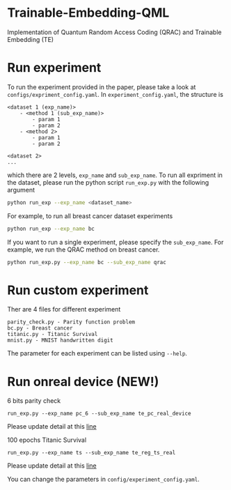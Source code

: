 # Trainable-Embedding-QML
Implementation of Quantum Random Access Coding (QRAC) and Trainable Embedding (TE)

# Run experiment
To run the experiment provided in the paper, please take a look at `configs/expriment_config.yaml`.
In `experiment_config.yaml`, the structure is 
```
<dataset 1 (exp_name)>
    - <method 1 (sub_exp_name)>
        - param 1
        - param 2
    - <method 2>
        - param 1
        - param 2

<dataset 2>
...
```
which there are 2 levels, `exp_name` and `sub_exp_name`. To run all expriment in the dataset, please run the python script `run_exp.py` with the following argument
```bash
python run_exp --exp_name <dataset_name>
```
For example, to run all breast cancer dataset experiments
```bash
python run_exp --exp_name bc
```

If you want to run a single experiment, please specify the `sub_exp_name`. For example, we run the QRAC method on breast cancer. 
```bash
python run_exp.py --exp_name bc --sub_exp_name qrac
```

# Run custom experiment
Ther are 4 files for different experiment
```
parity_check.py - Parity function problem
bc.py - Breast cancer
titanic.py - Titanic Survival
mnist.py - MNIST handwritten digit
```
The parameter for each experiment can be listed using `--help`. 

# Run onreal device (NEW!)
6 bits parity check
```
run_exp.py --exp_name pc_6 --sub_exp_name te_pc_real_device
```
Please update detail at this [line](https://github.com/barnrang/Trainable-Embedding-QML/blob/7ab2f9c6f0d39daecf4237c077fd9c3c451833cc/parity_check.py#L110)


100 epochs Titanic Survival
```
run_exp.py --exp_name ts --sub_exp_name te_reg_ts_real
```
Please update detail at this [line](https://github.com/barnrang/Trainable-Embedding-QML/blob/7ab2f9c6f0d39daecf4237c077fd9c3c451833cc/titanic.py#L138)

You can change the parameters in `config/experiment_config.yaml`.
